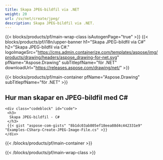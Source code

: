 ```yaml
---
title: Skapa JPEG-bildfil via .NET
weight: 20
url: /sv/net/create/jpeg/
description: Skapa JPEG-bildfil via .NET.
---
```


{{< blocks/products/pf/main-wrap-class isAutogenPage="true" >}}
{{< blocks/products/pf/i18n/upper-banner h1="Skapa JPEG-bildfil via C#" h2="Skapa JPEG-bildfil via C#." logoImageSrc="https://cms.admin.containerize.com/templates/aspose/img/products/drawing/headers/aspose_drawing-for-net.svg" pfName="Aspose.Drawing" subTitlepfName="för .NET" downloadUrl="https://releases.aspose.com/drawing/net/" >}}

{{< blocks/products/pf/main-container pfName="Aspose.Drawing" subTitlepfName="för .NET" >}}

<h2>Hur man skapar en JPEG-bildfil med C#</h2>

    <div class="codeblock" id="code">
     <h3>
      Skapa JPEG-bildfil - C#
     </h3>
     {{< gist "aspose-com-gists" "8b1dc03ab805ef18eea88d4c442331e9" "Examples-CSharp-Create-JPEG-Image-File.cs" >}}
    </div>

{{< /blocks/products/pf/main-container >}}


{{< /blocks/products/pf/main-wrap-class >}}
